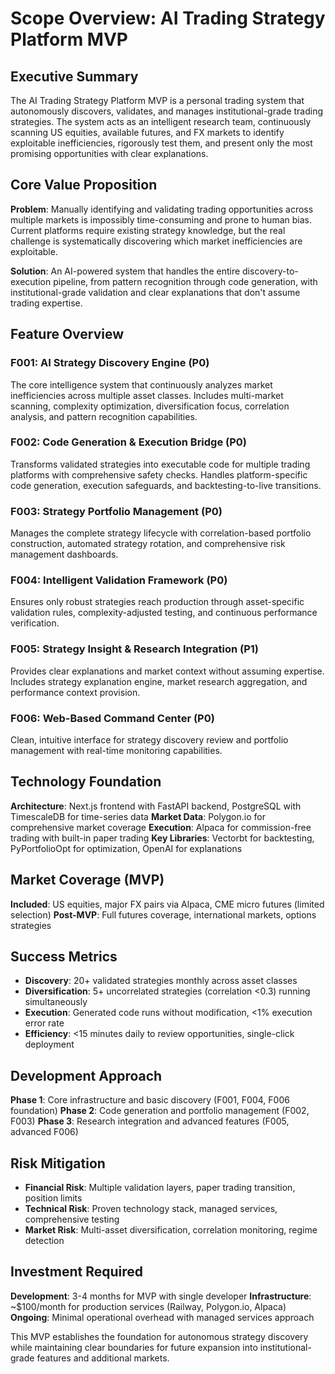 # Scope Overview: AI Trading Strategy Platform MVP

## Executive Summary

The AI Trading Strategy Platform MVP is a personal trading system that autonomously discovers, validates, and manages institutional-grade trading strategies. The system acts as an intelligent research team, continuously scanning US equities, available futures, and FX markets to identify exploitable inefficiencies, rigorously test them, and present only the most promising opportunities with clear explanations.

## Core Value Proposition

**Problem**: Manually identifying and validating trading opportunities across multiple markets is impossibly time-consuming and prone to human bias. Current platforms require existing strategy knowledge, but the real challenge is systematically discovering which market inefficiencies are exploitable.

**Solution**: An AI-powered system that handles the entire discovery-to-execution pipeline, from pattern recognition through code generation, with institutional-grade validation and clear explanations that don't assume trading expertise.

## Feature Overview

### F001: AI Strategy Discovery Engine (P0)
The core intelligence system that continuously analyzes market inefficiencies across multiple asset classes. Includes multi-market scanning, complexity optimization, diversification focus, correlation analysis, and pattern recognition capabilities.

### F002: Code Generation & Execution Bridge (P0)
Transforms validated strategies into executable code for multiple trading platforms with comprehensive safety checks. Handles platform-specific code generation, execution safeguards, and backtesting-to-live transitions.

### F003: Strategy Portfolio Management (P0)
Manages the complete strategy lifecycle with correlation-based portfolio construction, automated strategy rotation, and comprehensive risk management dashboards.

### F004: Intelligent Validation Framework (P0)
Ensures only robust strategies reach production through asset-specific validation rules, complexity-adjusted testing, and continuous performance verification.

### F005: Strategy Insight & Research Integration (P1)
Provides clear explanations and market context without assuming expertise. Includes strategy explanation engine, market research aggregation, and performance context provision.

### F006: Web-Based Command Center (P0)
Clean, intuitive interface for strategy discovery review and portfolio management with real-time monitoring capabilities.

## Technology Foundation

**Architecture**: Next.js frontend with FastAPI backend, PostgreSQL with TimescaleDB for time-series data
**Market Data**: Polygon.io for comprehensive market coverage
**Execution**: Alpaca for commission-free trading with built-in paper trading
**Key Libraries**: Vectorbt for backtesting, PyPortfolioOpt for optimization, OpenAI for explanations

## Market Coverage (MVP)

**Included**: US equities, major FX pairs via Alpaca, CME micro futures (limited selection)
**Post-MVP**: Full futures coverage, international markets, options strategies

## Success Metrics

- **Discovery**: 20+ validated strategies monthly across asset classes
- **Diversification**: 5+ uncorrelated strategies (correlation <0.3) running simultaneously
- **Execution**: Generated code runs without modification, <1% execution error rate
- **Efficiency**: <15 minutes daily to review opportunities, single-click deployment

## Development Approach

**Phase 1**: Core infrastructure and basic discovery (F001, F004, F006 foundation)
**Phase 2**: Code generation and portfolio management (F002, F003)
**Phase 3**: Research integration and advanced features (F005, advanced F006)

## Risk Mitigation

- **Financial Risk**: Multiple validation layers, paper trading transition, position limits
- **Technical Risk**: Proven technology stack, managed services, comprehensive testing
- **Market Risk**: Multi-asset diversification, correlation monitoring, regime detection

## Investment Required

**Development**: 3-4 months for MVP with single developer
**Infrastructure**: ~$100/month for production services (Railway, Polygon.io, Alpaca)
**Ongoing**: Minimal operational overhead with managed services approach

This MVP establishes the foundation for autonomous strategy discovery while maintaining clear boundaries for future expansion into institutional-grade features and additional markets.
